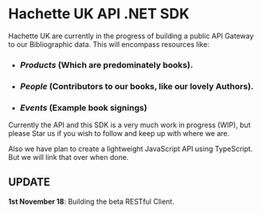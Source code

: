 # Hachette UK API .NET SDK

Hachette UK are currently in the progress of building a public API Gateway to our Bibliographic data. This will encompass resources like:

- ### *Products* (Which are predominately books).
- ### *People* (Contributors to our books, like our lovely Authors).
- ### *Events* (Example book signings)

Currently the API and this SDK is a very much work in progress (WIP), but please Star us if you wish to follow and keep up with where we are.

Also we have plan to create a lightweight JavaScript API using TypeScript. But we will link that over when done.

## UPDATE

**1st November 18**: Building the beta RESTful Client.

